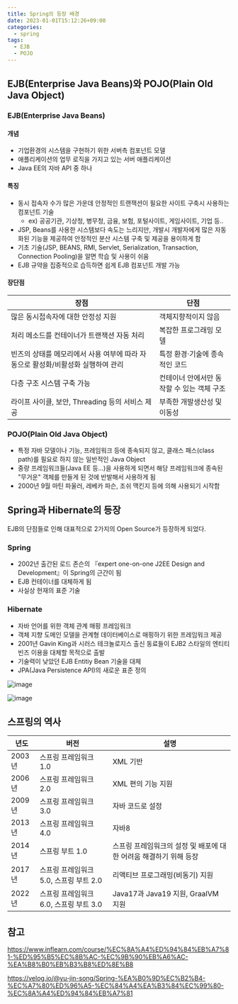 ```yaml
---
title: Spring의 등장 배경
date: 2023-01-01T15:12:26+09:00
categories:
  - spring
tags: 
  - EJB
  - POJO
---
```


## EJB(Enterprise Java Beans)와 POJO(Plain Old Java Object)
### EJB(Enterprise Java Beans)
#### 개념

- 기업환경의 시스템을 구현하기 위한 서버측 컴포넌트 모델
- 애플리케이션의 업무 로직을 가지고 있는 서버 애플리케이션
- Java EE의 자바 API 중 하나

#### 특징

- 동시 접속자 수가 많은 가운데 안정적인 트랜잭션이 필요한 사이트 구축시 사용하는 컴포넌트 기술
  - ex) 공공기관, 기상청, 병무청, 금융, 보험, 포털사이트, 게임사이트, 기업 등..
- JSP, Beans를 사용한 시스템보다 속도는 느리지만, 개발시 개발자에게 많은 자동화된 기능을 제공하여 안정적인 분산 시스템 구축 및 제공을 용이하게 함
- 기초 기술(JSP, BEANS, RMI, Servlet, Serialization, Transaction, Connection Pooling)을 알면 학습 및 사용이 쉬움
- EJB 규약을 집중적으로 습득하면 쉽게 EJB 컴포넌트 개발 가능

#### 장단점
|장점|단점|
|---|---|
|많은 동시접속자에 대한 안정성 지원|객체지향적이지 않음|
|처리 메소드를 컨테이너가 트랜잭션 자동 처리|복잡한 프로그래밍 모델|
|빈즈의 상태를 메모리에서 사용 여부에 따라 자동으로 활성화/비활성화 실행하여 관리|특정 환경·기술에 종속적인 코드|
|다층 구조 시스템 구축 가능|컨테이너 안에서만 동작할 수 있는 객체 구조|
|라이프 사이클, 보안, Threading 등의 서비스 제공|부족한 개발생산성 및 이동성|

### POJO(Plain Old Java Object)
- 특정 자바 모델이나 기능, 프레임워크 등에 종속되지 않고, 클래스 패스(class path)를 필요로 하지 않는 일반적인 Java Object
- 중량 프레임워크들(Java EE 등...)을 사용하게 되면서 해당 프레임워크에 종속된 "무거운" 객체를 만들게 된 것에 반발해서 사용하게 됨
- 2000년 9월 마틴 파울러, 레베카 파슨, 조쉬 맥킨지 등에 의해 사용되기 시작함

## Spring과 Hibernate의 등장
EJB의 단점들로 인해 대표적으로 2가지의 Open Source가 등장하게 되었다.

### Spring
- 2002년 출간된 로드 존슨의 『expert one-on-one J2EE Design and Development』이 Spring의 근간이 됨
- EJB 컨테이너를 대체하게 됨
- 사실상 현재의 표준 기술

### Hibernate
- 자바 언어를 위한 객체 관계 매핑 프레임워크
- 객체 지향 도메인 모델을 관계형 데이터베이스로 매핑하기 위한 프레임워크 제공
- 2001년 Gavin King과 시러스 테크놀로지스 출신 동료들이 EJB2 스타일의 엔티티 빈즈 이용을 대체할 목적으로 출발
- 기술력이 낮았던 EJB Entitiy Bean 기술을 대체
- JPA(Java Persistence API)의 새로운 표준 정의

![image](https://github.com/YoungEun-IN/youngeun-in.github.io/assets/46465928/02bce1b5-a4c6-4cbf-9039-fe3d36502938)

![image](https://github.com/YoungEun-IN/youngeun-in.github.io/assets/46465928/1df085b8-8ca2-478d-998f-c7d6172086e3)

## 스프링의 역사
|년도|버전|설명|
|------|---|---|
|2003년|스프링 프레임워크 1.0|XML 기반|
|2006년|스프링 프레임워크 2.0|XML 편의 기능 지원|
|2009년|스프링 프레임워크 3.0|자바 코드로 설정|
|2013년|스프링 프레임워크 4.0|자바8|
|2014년|스프링 부트 1.0|스프링 프레임워크의 설정 및 배포에 대한 어려움 해결하기 위해 등장|
|2017년|스프링 프레임워크 5.0, 스프링 부트 2.0|리액티브 프로그래밍(비동기) 지원|
|2022년|스프링 프레임워크 6.0, 스프링 부트 3.0|Java17과 Java19 지원, GraalVM 지원|

## 참고
https://www.inflearn.com/course/%EC%8A%A4%ED%94%84%EB%A7%81-%ED%95%B5%EC%8B%AC-%EC%9B%90%EB%A6%AC-%EA%B8%B0%EB%B3%B8%ED%8E%B8

https://velog.io/@yu-jin-song/Spring-%EA%B0%9D%EC%B2%B4-%EC%A7%80%ED%96%A5-%EC%84%A4%EA%B3%84%EC%99%80-%EC%8A%A4%ED%94%84%EB%A7%81



